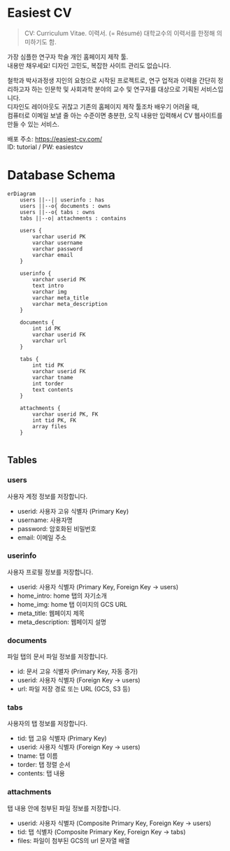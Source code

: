 # Easiest CV

> CV: Curriculum Vitae. 이력서. (= Résumé)
> 대학교수의 이력서를 한정해 의미하기도 함.

가장 심플한 연구자 학술 개인 홈페이지 제작 툴.<br/>
내용만 채우세요! 디자인 고민도, 복잡한 사이트 관리도 없습니다.<br/>

철학과 박사과정생 지인의 요청으로 시작된 프로젝트로, 연구 업적과 이력을 간단히 정리하고자 하는 인문학 및 사회과학 분야의 교수 및 연구자를 대상으로 기획된 서비스입니다. <br/>
디자인도 레이아웃도 귀찮고 기존의 홈페이지 제작 툴조차 배우기 어려울 때, <br/>
컴퓨터로 이메일 보낼 줄 아는 수준이면 충분한, 오직 내용만 입력해서 CV 웹사이트를 만들 수 있는 서비스.<br/>

배포 주소: https://easiest-cv.com/ <br/>
ID: tutorial / PW: easiestcv

# Database Schema

```mermaid
erDiagram
    users ||--|| userinfo : has
    users ||--o{ documents : owns
    users ||--o{ tabs : owns
    tabs ||--o| attachments : contains

    users {
        varchar userid PK
        varchar username
        varchar password
        varchar email
    }

    userinfo {
        varchar userid PK 
        text intro
        varchar img
        varchar meta_title  
        varchar meta_description 
    }

    documents {
        int id PK
        varchar userid FK
        varchar url
    }

    tabs {
        int tid PK
        varchar userid FK
        varchar tname
        int torder
        text contents
    }

    attachments {
        varchar userid PK, FK 
        int tid PK, FK 
        array files
    }


```

## Tables

### users

사용자 계정 정보를 저장합니다.

- userid: 사용자 고유 식별자 (Primary Key)
- username: 사용자명
- password: 암호화된 비밀번호
- email: 이메일 주소

### userinfo

사용자 프로필 정보를 저장합니다.

- userid: 사용자 식별자 (Primary Key, Foreign Key → users)
- home_intro: home 탭의 자기소개
- home_img: home 탭 이미지의 GCS URL
- meta_title: 웹페이지 제목
- meta_description: 웹페이지 설명

### documents

파일 탭의 문서 파일 정보를 저장합니다.

- id: 문서 고유 식별자 (Primary Key, 자동 증가)
- userid: 사용자 식별자 (Foreign Key → users)
- url: 파일 저장 경로 또는 URL (GCS, S3 등)

### tabs

사용자의 탭 정보를 저장합니다.

- tid: 탭 고유 식별자 (Primary Key)
- userid: 사용자 식별자 (Foreign Key → users)
- tname: 탭 이름
- torder: 탭 정렬 순서
- contents: 탭 내용

### attachments

탭 내용 안에 첨부된 파일 정보를 저장합니다.

- userid: 사용자 식별자 (Composite Primary Key, Foreign Key → users)
- tid: 탭 식별자 (Composite Primary Key, Foreign Key → tabs)
- files: 파일이 첨부된 GCS의 url 문자열 배열
